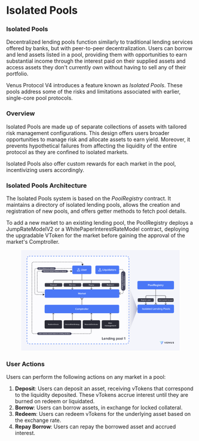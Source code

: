 # Isolated Pools

### Isolated Pools

Decentralized lending pools function similarly to traditional lending services offered by banks, but with peer-to-peer decentralization. Users can borrow and lend assets listed in a pool, providing them with opportunities to earn substantial income through the interest paid on their supplied assets and access assets they don't currently own without having to sell any of their portfolio.

Venus Protocol V4 introduces a feature known as _Isolated Pools_. These pools address some of the risks and limitations associated with earlier, single-core pool protocols.

### Overview

Isolated Pools are made up of separate collections of assets with tailored risk management configurations. This design offers users broader opportunities to manage risk and allocate assets to earn yield. Moreover, it prevents hypothetical failures from affecting the liquidity of the entire protocol as they are confined to isolated markets.

Isolated Pools also offer custom rewards for each market in the pool, incentivizing users accordingly.

### Isolated Pools Architecture

The Isolated Pools system is based on the _PoolRegistry_ contract. It maintains a directory of isolated lending pools, allows the creation and registration of new pools, and offers getter methods to fetch pool details.

To add a new market to an existing lending pool, the PoolRegistry deploys a JumpRateModelV2 or a WhitePaperInterestRateModel contract, deploying the upgradable VToken for the market before gaining the approval of the market's Comptroller.

<figure><img src="../.gitbook/assets/image (1).png" alt="" width="563"><figcaption></figcaption></figure>

### User Actions

Users can perform the following actions on any market in a pool:

1. **Deposit**: Users can deposit an asset, receiving vTokens that correspond to the liquidity deposited. These vTokens accrue interest until they are burned on redeem or liquidated.
2. **Borrow**: Users can borrow assets, in exchange for locked collateral.
3. **Redeem**: Users can redeem vTokens for the underlying asset based on the exchange rate.
4. **Repay Borrow**: Users can repay the borrowed asset and accrued interest.
